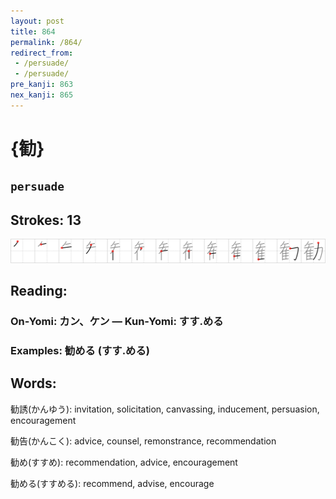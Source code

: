 ```yaml
---
layout: post
title: 864
permalink: /864/
redirect_from:
 - /persuade/
 - /persuade/
pre_kanji: 863
nex_kanji: 865
---
```


# {勧}

## `persuade`

## Strokes: 13

<div class="stroke"><img src="../images/E58BA7.png" /></div>

## Reading:

### On-Yomi: カン、ケン &mdash; Kun-Yomi: すす.める

### Examples: 勧める (すす.める)

## Words:

勧誘(かんゆう): invitation, solicitation, canvassing, inducement, persuasion, encouragement

勧告(かんこく): advice, counsel, remonstrance, recommendation

勧め(すすめ): recommendation, advice, encouragement

勧める(すすめる): recommend, advise, encourage
